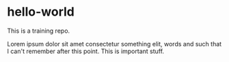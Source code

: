 # hello-world
This is a training repo.

Lorem ipsum dolor sit amet consectetur something elit, words and such that I can't remember after this point.  This is important stuff.
